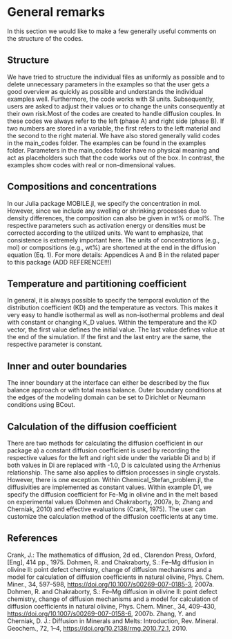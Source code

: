 # General remarks

In this section we would like to make a few generally useful comments on the structure of the codes. 

## Structure
We have tried to structure the individual files as uniformly as possible and to delete unnecessary parameters in the examples so that the user gets a good overview as quickly as possible and understands the individual examples well. Furthermore, the code works with SI units. Subsequently, users are asked to adjust their values or to change the units consequently at their own risk.Most of the codes are created to handle diffusion couples. In these codes we always refer to the left (phase A) and right side (phase B). If two numbers are stored in a variable, the first refers to the left material and the second to the right material. We have also stored generally valid codes in the main_codes folder. The examples can be found in the examples folder. Parameters in the main_codes folder have no physical meaning and act as placeholders such that the code works out of the box. In contrast, the examples show codes with real or non-dimensional values.

## Compositions and concentrations
In our Julia package MOBILE.jl, we specify the concentration in mol. However, since we include any swelling or shrinking processes due to density differences, the composition can also be given in wt% or mol%. The respective parameters such as activation energy or densities must be corrected according to the utilized units. We want to emphasize, that consistence is extremely important here. The units of concentrations (e.g., mol) or compositions (e.g., wt%) are shortened at the end in the diffusion equation (Eq. 1). For more details: Appendices A and B in the related paper to this package (ADD REFERENCE!!!)

## Temperature and partitioning coefficient
In general, it is always possible to specify the temporal evolution of the distribution coefficient (KD) and the temperature as vectors. This makes it very easy to handle isothermal as well as non-isothermal problems and deal with constant or changing K_D values. Within the temperature and the KD vector, the first value defines the initial value. The last value defines value at the end of the simulation. If the first and the last entry are the same, the respective parameter is constant. 

## Inner and outer boundaries
The inner boundary at the interface can either be described by the flux balance approach or with total mass balance. Outer boundary conditions at the edges of the modeling domain can be set to Dirichlet or Neumann conditions using BCout. 

## Calculation of the diffusion coefficient
There are two methods for calculating the diffusion coefficient in our package a) a constant diffusion coefficient is used by recording the respective values for the left and right side under the variable Di and b) if both values in Di are replaced with -1.0, D is calculated using the Arrhenius relationship. The same also applies to diffsion processes in single crystals. However, there is one exception. Within Chemical_Stefan_problem.jl, the diffusivities are implemented as constant values.  Within example D1, we specify the diffusion coefficient for Fe-Mg in olivine and in the melt based on experimental values (Dohmen and Chakraborty, 2007a, b; Zhang and Cherniak, 2010) and effective evaluations (Crank, 1975). The user can customize the calculation method of the diffusion coefficients at any time.

## References
Crank, J.: The mathematics of diffusion, 2d ed., Clarendon Press, Oxford, [Eng], 414 pp., 1975.
Dohmen, R. and Chakraborty, S.: Fe–Mg diffusion in olivine II: point defect chemistry, change of diffusion mechanisms and a model for calculation of diffusion coefficients in natural olivine, Phys. Chem. Miner., 34, 597–598, https://doi.org/10.1007/s00269-007-0185-3, 2007a.
Dohmen, R. and Chakraborty, S.: Fe–Mg diffusion in olivine II: point defect chemistry, change of diffusion mechanisms and a model for calculation of diffusion coefficients in natural olivine, Phys. Chem. Miner., 34, 409–430, https://doi.org/10.1007/s00269-007-0158-6, 2007b.
Zhang, Y. and Cherniak, D. J.: Diffusion in Minerals and Melts: Introduction, Rev. Mineral. Geochem., 72, 1–4, https://doi.org/10.2138/rmg.2010.72.1, 2010.


